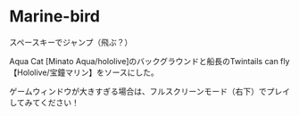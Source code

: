 # Marine-bird
スペースキーでジャンプ（飛ぶ？）

Aqua Cat [Minato Aqua/hololive]のバックグラウンドと船長のTwintails can fly【Hololive/宝鐘マリン】をソースにした。

ゲームウィンドウが大きすぎる場合は、フルスクリーンモード（右下）でプレイしてみてください！
